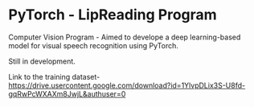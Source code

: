 # PyTorch - LipReading Program

Computer Vision Program - Aimed to develope a deep learning-based model for visual speech recognition using PyTorch.

Still in development.

Link to the training dataset-
https://drive.usercontent.google.com/download?id=1YlvpDLix3S-U8fd-gqRwPcWXAXm8JwjL&authuser=0

